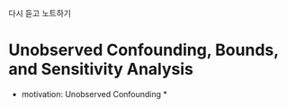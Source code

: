 다시 듣고 노트하기

# Unobserved Confounding, Bounds, and Sensitivity Analysis
* motivation: Unobserved Confounding
    * 
